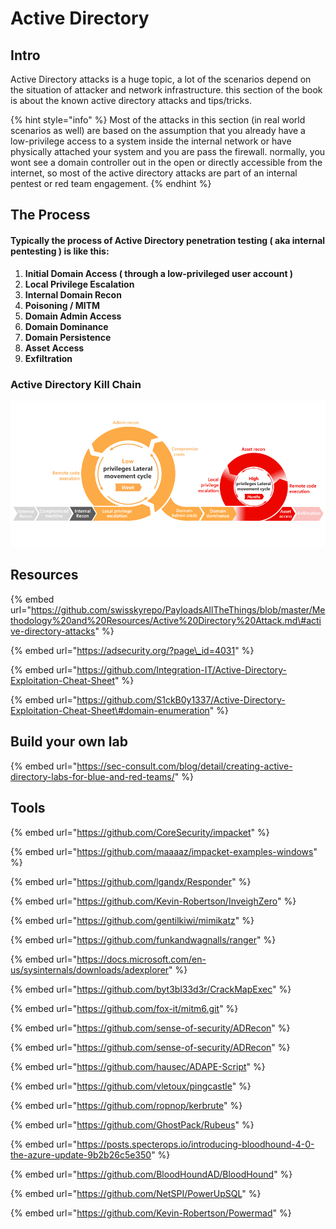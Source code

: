 # Active Directory

## Intro

Active Directory attacks is a huge topic, a lot of the scenarios depend on the situation of attacker and network infrastructure. this section of the book is about the known active directory attacks and tips/tricks.

{% hint style="info" %}
Most of the attacks in this section \(in real world scenarios as well\) are based on the assumption that you already have a low-privilege access to a system inside the internal network or have physically attached your system and you are pass the firewall. normally, you wont see a domain controller out in the open or directly accessible from the internet, so most of the active directory attacks are part of an internal pentest or red team engagement.
{% endhint %}

## The Process

#### **Typically the process of Active Directory penetration testing \(  aka internal pentesting \) is like this:**

1. **Initial Domain Access \( through a low-privileged user account \)**
2. **Local Privilege Escalation**
3. **Internal Domain Recon**
4. **Poisoning / MITM**
5. **Domain Admin Access**
6. **Domain Dominance**
7. **Domain Persistence**
8. **Asset Access**
9. **Exfiltration**

### Active Directory Kill Chain

![](../../.gitbook/assets/image%20%28174%29.png)

## Resources

{% embed url="https://github.com/swisskyrepo/PayloadsAllTheThings/blob/master/Methodology%20and%20Resources/Active%20Directory%20Attack.md\#active-directory-attacks" %}

{% embed url="https://adsecurity.org/?page\_id=4031" %}

{% embed url="https://github.com/Integration-IT/Active-Directory-Exploitation-Cheat-Sheet" %}

{% embed url="https://github.com/S1ckB0y1337/Active-Directory-Exploitation-Cheat-Sheet\#domain-enumeration" %}

## Build your own  lab

{% embed url="https://sec-consult.com/blog/detail/creating-active-directory-labs-for-blue-and-red-teams/" %}

## Tools

{% embed url="https://github.com/CoreSecurity/impacket" %}

{% embed url="https://github.com/maaaaz/impacket-examples-windows" %}

{% embed url="https://github.com/lgandx/Responder" %}

{% embed url="https://github.com/Kevin-Robertson/InveighZero" %}

{% embed url="https://github.com/gentilkiwi/mimikatz" %}

{% embed url="https://github.com/funkandwagnalls/ranger" %}

{% embed url="https://docs.microsoft.com/en-us/sysinternals/downloads/adexplorer" %}

{% embed url="https://github.com/byt3bl33d3r/CrackMapExec" %}

{% embed url="https://github.com/fox-it/mitm6.git" %}

{% embed url="https://github.com/sense-of-security/ADRecon" %}

{% embed url="https://github.com/sense-of-security/ADRecon" %}

{% embed url="https://github.com/hausec/ADAPE-Script" %}

{% embed url="https://github.com/vletoux/pingcastle" %}

{% embed url="https://github.com/ropnop/kerbrute" %}

{% embed url="https://github.com/GhostPack/Rubeus" %}

{% embed url="https://posts.specterops.io/introducing-bloodhound-4-0-the-azure-update-9b2b26c5e350" %}

{% embed url="https://github.com/BloodHoundAD/BloodHound" %}

{% embed url="https://github.com/NetSPI/PowerUpSQL" %}

{% embed url="https://github.com/Kevin-Robertson/Powermad" %}



